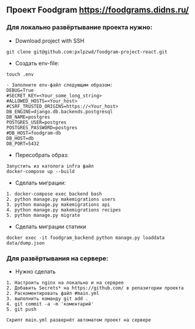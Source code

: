 ## Проект Foodgram https://foodgrams.didns.ru/

### Для локально развёртывание проекта нужно:

- Download project with SSH

```text
git clone git@github.com:pxlpzwd/foodgram-project-react.git
```

- Создать env-file:

```text
touch .env
```

```text
- Заполните env-файл следующим образом:
DEBUG=True
#SECRET_KEY=<Your_some_long_string>
#ALLOWED_HOSTS=<Your_host>
#CSRF_TRUSTED_ORIGINS=https://<Your_host>
DB_ENGINE=django.db.backends.postgresql
DB_NAME=postgres
POSTGRES_USER=postgres
POSTGRES_PASSWORD=postgres
#DB_HOST=foodgram-db
DB_HOST=db
DB_PORT=5432
```

- Пересобрать образ:

```text
Запустить из католога infra файл
docker-compose up --build
```

- Сделать миграции:

```text
1. docker-compose exec backend bash
2. python manage.py makemigrations users
3. python manage.py makemigrations api
4. python manage.py makemigrations recipes
5. python manage.py migrate
```

- Сделать миграции  статики
```text
docker exec -it foodgram_backend python manage.py loaddata data/dump.json
```
### Для  развёртывания на сервере:
- Нужно сделать 
```text
1. Настроить nginx на локально и на серврее
2. Добавить Secrets* на https://github.com/ в репазитории проекта
2. Раскоментировать файл #main.yml 
3. выполнить команду git add .
4. git commit -a -m 'коментарий'
5. git push 
```
```text
Скрипт main.yml развернёт автоматом проект на сервере
```